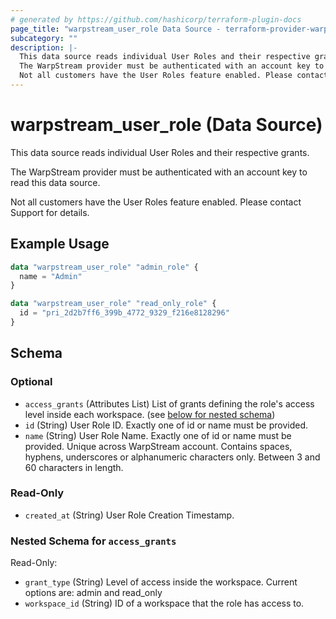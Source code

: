 ```yaml
---
# generated by https://github.com/hashicorp/terraform-plugin-docs
page_title: "warpstream_user_role Data Source - terraform-provider-warpstream"
subcategory: ""
description: |-
  This data source reads individual User Roles and their respective grants.
  The WarpStream provider must be authenticated with an account key to read this data source.
  Not all customers have the User Roles feature enabled. Please contact Support for details.
---
```


# warpstream_user_role (Data Source)

This data source reads individual User Roles and their respective grants.

The WarpStream provider must be authenticated with an account key to read this data source.

Not all customers have the User Roles feature enabled. Please contact Support for details.

## Example Usage

```terraform
data "warpstream_user_role" "admin_role" {
  name = "Admin"
}

data "warpstream_user_role" "read_only_role" {
  id = "pri_2d2b7ff6_399b_4772_9329_f216e8128296"
}
```

<!-- schema generated by tfplugindocs -->
## Schema

### Optional

- `access_grants` (Attributes List) List of grants defining the role's access level inside each workspace. (see [below for nested schema](#nestedatt--access_grants))
- `id` (String) User Role ID. Exactly one of id or name must be provided.
- `name` (String) User Role Name. Exactly one of id or name must be provided. Unique across WarpStream account. Contains spaces, hyphens, underscores or alphanumeric characters only. Between 3 and 60 characters in length.

### Read-Only

- `created_at` (String) User Role Creation Timestamp.

<a id="nestedatt--access_grants"></a>
### Nested Schema for `access_grants`

Read-Only:

- `grant_type` (String) Level of access inside the workspace. Current options are: admin and read_only
- `workspace_id` (String) ID of a workspace that the role has access to.
